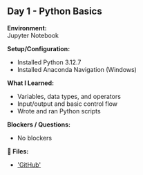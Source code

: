 ## Day 1 - Python Basics

**Environment:**  
Jupyter Notebook

**Setup/Configuration:**  
- Installed Python 3.12.7
- Installed Anaconda Navigation (Windows)

**What I Learned:**  
- Variables, data types, and operators  
- Input/output and basic control flow  
- Wrote and ran Python scripts

**Blockers / Questions:**  
- No blockers

**📂 Files:**  
- ['GitHub'](https://github.com/Vinoth120130/quantlake-internship.git)